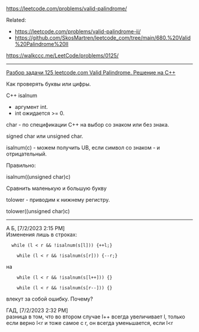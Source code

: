 https://leetcode.com/problems/valid-palindrome/

Related: 
- https://leetcode.com/problems/valid-palindrome-ii/
- https://github.com/SkosMartren/leetcode_com/tree/main/680.%20Valid%20Palindrome%20II

https://walkccc.me/LeetCode/problems/0125/

______

[Разбор задачи 125 leetcode.com Valid Palindrome. Решение на C++](https://www.youtube.com/watch?v=JEH5gk_2g34)

Как проверять буквы или цифры.

С++ isalnum  
 - аргумент int.  
- int ожидается >= 0.

char - по спецификации С++ на выбор со знаком или без знака.

signed char или unsigned char.

isalnum(с) - можем получить UB, если символ со знаком - и отрицательный.


Правильно:

isalnum((unsigned char)с)

Сравнить маленькую и большую букву

tolower - приводим к нижнему регистру. 

tolower((unsigned char)с)



__________

А Б, [7/2/2023 2:15 PM]  
Изменения лишь в строках: 

```objectives
  while (l < r && !isalnum(s[l])) {++l;}

    while (l < r && !isalnum(s[r])) {--r;}
```
на 
```objectives
    while (l < r && !isalnum(s[l++])) {}

    while (l < r && !isalnum(s[r--])) {}
```

влекут за собой ошибку. Почему?

ГАД, [7/2/2023 2:32 PM]  
разница в том, что во втором случае l++ всегда увеличивает  l, только если верно l<r
и тоже самое с r, он всегда уменьшается, если l<r

